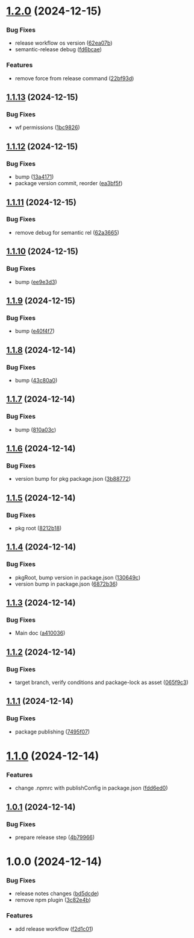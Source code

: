 # [1.2.0](https://github.com/zhongkairen/test-release/compare/v1.1.13...v1.2.0) (2024-12-15)


### Bug Fixes

* release workflow os version ([62ea07b](https://github.com/zhongkairen/test-release/commit/62ea07b17da64366e165390c1425efbb862db640))
* semantic-release debug ([fd6bcae](https://github.com/zhongkairen/test-release/commit/fd6bcae9102bd82bcf0c8bbb862146e7000315b6))


### Features

* remove force from release command ([22bf93d](https://github.com/zhongkairen/test-release/commit/22bf93ddd73c9dee7cb5aa899bd7e7675acbbf92))

## [1.1.13](https://github.com/zhongkairen/test-release/compare/v1.1.12...v1.1.13) (2024-12-15)


### Bug Fixes

* wf permissions ([1bc9826](https://github.com/zhongkairen/test-release/commit/1bc9826cdeae2d63d68f886e03285b741372a783))

## [1.1.12](https://github.com/zhongkairen/test-release/compare/v1.1.11...v1.1.12) (2024-12-15)


### Bug Fixes

* bump ([13a4171](https://github.com/zhongkairen/test-release/commit/13a41717ad779dee0bceab546ea37bc1828c690a))
* package version commit, reorder ([ea3bf5f](https://github.com/zhongkairen/test-release/commit/ea3bf5f7bee1f479e08cb06dc29d491e8060c5bf))

## [1.1.11](https://github.com/zhongkairen/test-release/compare/v1.1.10...v1.1.11) (2024-12-15)


### Bug Fixes

* remove debug for semantic rel ([62a3665](https://github.com/zhongkairen/test-release/commit/62a3665c43fdcb30964cec82ce91eea3e60e12c0))

## [1.1.10](https://github.com/zhongkairen/test-release/compare/v1.1.9...v1.1.10) (2024-12-15)


### Bug Fixes

* bump ([ee9e3d3](https://github.com/zhongkairen/test-release/commit/ee9e3d30f8d0133f511cc9db9b15afa49a2b483e))

## [1.1.9](https://github.com/zhongkairen/test-release/compare/v1.1.8...v1.1.9) (2024-12-15)


### Bug Fixes

* bump ([e40f4f7](https://github.com/zhongkairen/test-release/commit/e40f4f76fd1476f6b05680b30331241768be36f9))

## [1.1.8](https://github.com/zhongkairen/test-release/compare/v1.1.7...v1.1.8) (2024-12-14)


### Bug Fixes

* bump ([43c80a0](https://github.com/zhongkairen/test-release/commit/43c80a0949c841d68b456e4d029de54ddba57143))

## [1.1.7](https://github.com/zhongkairen/test-release/compare/v1.1.6...v1.1.7) (2024-12-14)


### Bug Fixes

* bump ([810a03c](https://github.com/zhongkairen/test-release/commit/810a03c49d4b95c640bad76a31c7beed7f8deb0f))

## [1.1.6](https://github.com/zhongkairen/test-release/compare/v1.1.5...v1.1.6) (2024-12-14)


### Bug Fixes

* version bump for pkg package.json ([3b88772](https://github.com/zhongkairen/test-release/commit/3b88772162eba613f0256b96c26e36e34108ae49))

## [1.1.5](https://github.com/zhongkairen/test-release/compare/v1.1.4...v1.1.5) (2024-12-14)


### Bug Fixes

* pkg root ([8212b18](https://github.com/zhongkairen/test-release/commit/8212b18f355c53c2d899461f38aee1b94156ef48))

## [1.1.4](https://github.com/zhongkairen/test-release/compare/v1.1.3...v1.1.4) (2024-12-14)


### Bug Fixes

* pkgRoot, bump version in package.json ([130649c](https://github.com/zhongkairen/test-release/commit/130649cc3c822c86d22b22d75ff1c9acdc955638))
* version bump in package.json ([6872b36](https://github.com/zhongkairen/test-release/commit/6872b362d2e0518498d8ada6fa7b9de8ff6860f0))

## [1.1.3](https://github.com/zhongkairen/test-release/compare/v1.1.2...v1.1.3) (2024-12-14)


### Bug Fixes

* Main doc ([a410036](https://github.com/zhongkairen/test-release/commit/a410036e349993195eca372a288dfb15ae0aae37))

## [1.1.2](https://github.com/zhongkairen/test-release/compare/v1.1.1...v1.1.2) (2024-12-14)


### Bug Fixes

* target branch, verify conditions and package-lock as asset ([065f9c3](https://github.com/zhongkairen/test-release/commit/065f9c385d58712567608e81122bd5583ebae95e))

## [1.1.1](https://github.com/zhongkairen/test-release/compare/v1.1.0...v1.1.1) (2024-12-14)


### Bug Fixes

* package publishing ([7495f07](https://github.com/zhongkairen/test-release/commit/7495f07fcf57863ee1c3b0d9253491149ec01946))

# [1.1.0](https://github.com/zhongkairen/test-release/compare/v1.0.1...v1.1.0) (2024-12-14)


### Features

* change .npmrc with publishConfig in package.json ([fdd6ed0](https://github.com/zhongkairen/test-release/commit/fdd6ed02e703cf4f6d977c16a0d077b6125d49e1))

## [1.0.1](https://github.com/zhongkairen/test-release/compare/v1.0.0...v1.0.1) (2024-12-14)


### Bug Fixes

* prepare release step ([4b79966](https://github.com/zhongkairen/test-release/commit/4b7996687d6d6afc5e56b3ebbde1e679b8dff16d))

# 1.0.0 (2024-12-14)


### Bug Fixes

* release notes changes ([bd5dcde](https://github.com/zhongkairen/test-release/commit/bd5dcde5a868ad3b0be2dd9d80eae2ec3650e4f1))
* remove npm plugin ([3c82e4b](https://github.com/zhongkairen/test-release/commit/3c82e4b54fd06b08e93baf7d808ffd09c35944db))


### Features

* add release workflow ([f2d1c01](https://github.com/zhongkairen/test-release/commit/f2d1c01fd130955163994e570df8875d8af482a3))
